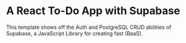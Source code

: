 # A React To-Do App with Supabase

This template shows off the Auth and PostgreSQL CRUD abilities of Supabase, a JavaScript Library for creating fast (BaaS).
